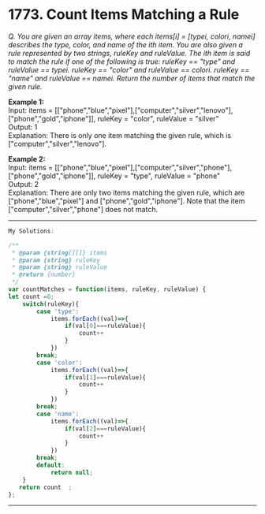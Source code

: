 # 1773. Count Items Matching a Rule

*Q. You are given an array items, where each items[i] = [typei, colori, namei] describes the type, color, and name of the ith item. You are also given a rule represented by two strings, ruleKey and ruleValue.
The ith item is said to match the rule if one of the following is true:
ruleKey == "type" and ruleValue == typei.
ruleKey == "color" and ruleValue == colori.
ruleKey == "name" and ruleValue == namei.
Return the number of items that match the given rule.*

**Example 1:**  
Input: items = [["phone","blue","pixel"],["computer","silver","lenovo"],["phone","gold","iphone"]], ruleKey = "color", ruleValue = "silver"  
Output: 1  
Explanation: There is only one item matching the given rule, which is ["computer","silver","lenovo"].  

**Example 2:**  
Input: items = [["phone","blue","pixel"],["computer","silver","phone"],["phone","gold","iphone"]], ruleKey = "type", ruleValue = "phone"  
Output: 2  
Explanation: There are only two items matching the given rule, which are ["phone","blue","pixel"] and ["phone","gold","iphone"]. Note that the 
 item ["computer","silver","phone"] does not match.  

-------------------------------------------------------------------------------------------------------------------------------
```javascript
My Solutions:

/**
 * @param {string[][]} items
 * @param {string} ruleKey
 * @param {string} ruleValue
 * @return {number}
 */
var countMatches = function(items, ruleKey, ruleValue) {
let count =0;
    switch(ruleKey){
        case 'type':
            items.forEach((val)=>{
                if(val[0]===ruleValue){
                    count++
                }
            })
        break;
        case 'color':
            items.forEach((val)=>{
                if(val[1]===ruleValue){
                    count++
                }
            })
        break;
        case 'name':
            items.forEach((val)=>{
                if(val[2]===ruleValue){
                    count++
                }
            })
        break;
        default:
            return null;
    }
   return count  ;
};
```
-------------------------------------------------------------------------------------------------------------------------------



